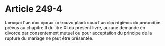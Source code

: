 # Article 249-4

Lorsque l'un des époux se trouve placé sous l'un des régimes de protection prévus au chapitre II du titre XI du présent livre, aucune demande en divorce par consentement mutuel ou pour acceptation du principe de la rupture du mariage ne peut être présentée.
